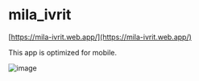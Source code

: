 # mila_ivrit

[https://mila-ivrit.web.app/](https://mila-ivrit.web.app/)

This app is optimized for mobile.
 
![image](https://github.com/user-attachments/assets/83184679-d7cd-4ab1-94bf-992117b3d82f)
